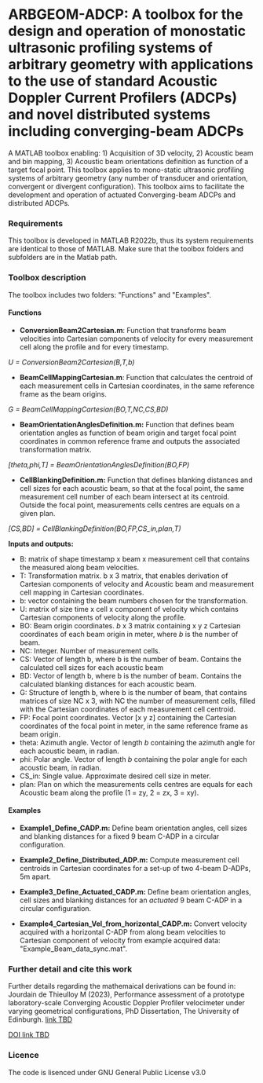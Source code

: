 # ARBGEOM-ADCP: A toolbox for the design and operation of monostatic ultrasonic profiling systems of arbitrary geometry with applications to the use of standard Acoustic Doppler Current Profilers (ADCPs) and novel distributed systems including converging-beam ADCPs

A MATLAB toolbox enabling: 1) Acquisition of 3D velocity, 2) Acoustic beam and bin mapping, 3) Acoustic beam orientations definition as function of a target focal point. This toolbox applies to mono-static ultrasonic profiling systems of arbitrary geometry (any number of transducer and orientation, convergent or divergent configuration). This toolbox aims to facilitate the development and operation of actuated Converging-beam ADCPs and distributed ADCPs.


### Requirements 
This toolbox is developed in MATLAB R2022b, thus its system requirements are identical to those of MATLAB. Make sure that the toolbox folders and subfolders are in the Matlab path.

### Toolbox description 
The toolbox includes two folders: "Functions" and "Examples". 

#### Functions

- **ConversionBeam2Cartesian.m**: Function that transforms beam velocities into Cartesian components of velocity for every measurement cell along the profile and for every timestamp. 

_U = ConversionBeam2Cartesian(B,T,b)_
   
- **BeamCellMappingCartesian.m**: Function that calculates the centroid of each measurement cells in Cartesian coordinates, in the same reference frame as the beam origins.

_G = BeamCellMappingCartesian(BO,T,NC,CS,BD)_

- **BeamOrientationAnglesDefinition.m:** Function that defines beam orientation angles as function of beam origin and target focal point coordinates in common reference frame and outputs the associated transformation matrix.

_[theta,phi,T] = BeamOrientationAnglesDefinition(BO,FP)_

- **CellBlankingDefinition.m:** Function that defines blanking distances and cell sizes for each acoustic beam, so that at the focal point, the same measurement cell number of each beam intersect at its centroid. Outside the focal point, measurements cells centres are equals on a given plan.

_[CS,BD] = CellBlankingDefinition(BO,FP,CS_in,plan,T)_


   
**Inputs and outputs:**
- B: matrix of shape timestamp x beam x measurement cell that      contains the measured along beam velocities.            
- T:  Transformation matrix. b x 3 matrix, that enables derivation of       Cartesian components of velocity and Acoustic beam and        measurement cell mapping in Cartesian coordinates.
- b: vector containing the beam numbers chosen for the transformation.
- U: matrix of size time x cell x component of velocity which contains  Cartesian components of velocity along the profile.
- BO: Beam origin coordinates. _b_ x 3 matrix containing x y z Cartesian coordinates of each beam origin in meter, where _b_ is the number of beam.
- NC: Integer. Number of measurement cells.     
- CS:     Vector of length b, where b is the number of beam. Contains the calculated cell sizes for each acoustic beam
- BD:     Vector of length b, where b is the number of beam. Contains the calculated blanking distances for each acoustic beam.
- G:  Structure of length b, where b is the number of beam, that contains matrices of size NC x 3, with NC the number of measurement cells,        filled with the Cartesian coordinates of each measurement cell centroid. 
- FP: Focal point coordinates. Vector [x y z] containing the Cartesian
      coordinates of the focal point in meter, in the same reference   frame as beam origin.
- theta:  Azimuth angle. Vector of length _b_ containing the azimuth angle           for each acoustic beam, in radian.
- phi: Polar angle. Vector of length _b_ containing the polar angle for each acoustic beam, in radian.
- CS_in:  Single value. Approximate desired cell size in meter.
- plan:   Plan on which the measurements cells centres are equals for each  Acoustic beam along the profile (1 = zy, 2 = zx, 3 = xy).


#### Examples 

- **Example1\_Define\_CADP.m:** Define beam orientation angles, cell sizes and blanking distances for a fixed 9 beam C-ADP in a circular configuration. 
    
- **Example2\_Define\_Distributed\_ADP.m:** Compute measurement cell centroids in Cartesian coordinates for a set-up of two 4-beam D-ADPs, 5m apart.

- **Example3\_Define\_Actuated\_CADP.m:** Define beam orientation angles, cell sizes and blanking  distances for an _actuated_ 9 beam C-ADP in a circular configuration.

- **Example4\_Cartesian\_Vel\_from\_horizontal\_CADP.m:** Convert velocity acquired with a horizontal C-ADP from along beam velocities to Cartesian component of velocity from example acquired data: "Example\_Beam\_data\_sync.mat".

### Further detail and cite this work 
Further details regarding the mathemaical derivations can be found in: Jourdain de Thieulloy M (2023), Performance assessment of a prototype laboratory-scale Converging Acoustic Doppler Profiler velocimeter under varying geometrical configurations, PhD Dissertation, The University of Edinburgh. <a href="https://google.com">  link TBD </a> 

<a href="https://google.com"> DOI link TBD </a> 

### Licence 
The code is lisenced under GNU General Public License v3.0




